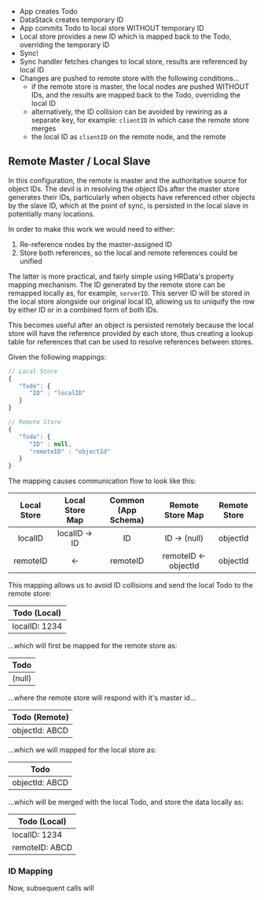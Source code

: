 -  App creates Todo
-  DataStack creates temporary ID
-  App commits Todo to local store WITHOUT temporary ID
-  Local store provides a new ID which is mapped back to the Todo, overriding the temporary ID
-  Sync!
-  Sync handler fetches changes to local store, results are referenced by local ID
-  Changes are pushed to remote store with the following conditions...
   -  if the remote store is master, the local nodes are pushed WITHOUT IDs, and the results are mapped back to the Todo, overriding the local ID
   -  alternatively, the ID collision can be avoided by rewiring as a separate key, for example: `clientID` in which case the remote store merges
   -  the local ID as `clientID` on the remote node, and the remote



## Remote Master / Local Slave

In this configuration, the remote is master and the authoritative source for object IDs.  The devil is in resolving the object IDs after the master store generates their IDs, particularly when objects have referenced other objects by the slave ID, which at the point of sync, is persisted in the local slave in potentially many locations.

In order to make this work we would need to either:

   1. Re-reference nodes by the master-assigned ID
   2. Store both references, so the local and remote references could be unified

The latter is more practical, and fairly simple using HRData's property mapping mechanism.  The ID generated by the remote store can be remapped locally as, for example, `serverID`.  This server ID will be stored in the local store alongside our original local ID, allowing us to uniquify the row by either ID or in a combined form of both IDs.

This becomes useful after an object is persisted remotely because the local store will have the reference provided by each store, thus creating a lookup table for references that can be used to resolve references between stores.

Given the following mappings:

```javascript
// Local Store
{
   "Todo": {
      "ID" : "localID"
   }
}

// Remote Store
{
   "Todo": {
      "ID" : null,
      "remoteID" : "objectId"
   }
}
```

The mapping causes communication flow to look like this:

| Local Store    | Local Store Map | Common (App Schema) | Remote Store Map     | Remote Store |
|:--------------:|:---------------:|:-------------------:|:--------------------:|:------------:|
| localID        | localID -> ID   | ID                  | ID -> (null)         | objectId     |
| remoteID       | <-              | remoteID            | remoteID <- objectId | objectId     |


This mapping allows us to avoid ID collisions and send the local Todo to the remote store:

| Todo (Local)  |
|---------------|
| localID: 1234 |

...which will first be mapped for the remote store as:

| Todo          |
|---------------|
| (null)        |



...where the remote store will respond with it's master id...

| Todo (Remote)  |
|----------------|
| objectId: ABCD |


...which we will mapped for the local store as:

| Todo           |
|----------------|
| objectId: ABCD |


...which will be merged with the local Todo, and store the data locally as:

| Todo (Local)   |
|----------------|
| localID: 1234  |
| remoteID: ABCD |


### ID Mapping
Now, subsequent calls will
